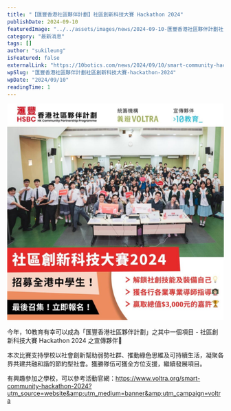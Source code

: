 ```yaml
---
title: "【匯豐香港社區夥伴計劃】社區創新科技大賽 Hackathon 2024"
publishDate: 2024-09-10
featuredImage: "../../assets/images/news/2024-09-10-匯豐香港社區夥伴計劃社區創新科技大賽-hackathon-2024/image1.jpeg"
category: "最新消息"
tags: []
author: "sukileung"
isFeatured: false
externalLink: "https://10botics.com/news/2024/09/10/smart-community-hackathon-2024/"
wpSlug: "匯豐香港社區夥伴計劃社區創新科技大賽-hackathon-2024"
wpDate: "2024/09/10"
readingTime: 1
---
```


![](../../assets/images/news/2024-09-10-匯豐香港社區夥伴計劃社區創新科技大賽-hackathon-2024/image2.jpeg)

今年，10教育有幸可以成為「匯豐香港社區夥伴計劃」之其中一個項目 - 社區創新科技大賽 Hackathon 2024 之宣傳夥伴🎊

本次比賽支持學校以社會創新幫助弱勢社群、推動綠色思維及可持續生活，凝聚各界共建共融和諧的節約型社會。獲勝隊伍可獲全方位支援，繼續發展項目。

有興趣參加之學校，可以參考活動官網：https://www.voltra.org/smart-community-hackathon-2024?utm_source=website&amp;utm_medium=banner&amp;utm_campaign=voltra